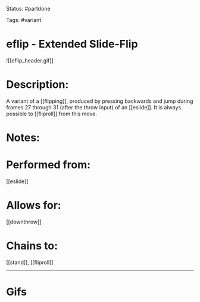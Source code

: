 Status: #partdone 

Tags: #variant

# eflip - Extended Slide-Flip
![[eflip_header.gif]]
# Description:
A variant of a [[flipping]], produced by pressing backwards and jump during frames 27 through 31 (after the throw input) of an [[eslide]]. It is always possible to [[fliproll]] from this move.

# Notes:


# Performed from:
[[eslide]]

# Allows for:
[[downthrow]]

# Chains to:
[[stand]], [[fliproll]]

___
# Gifs
